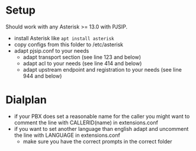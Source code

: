# Setup

Should work with any Asterisk >= 13.0 with PJSIP.

* install Asterisk like ```apt install asterisk```
* copy configs from this folder to /etc/asterisk
* adapt pjsip.conf to your needs
  * adapt transport section (see line 123 and below)
  * adapt acl to your needs (see line 414 and below)
  * adapt upstream endpoint and registration to your needs (see line 944 and below)

# Dialplan

* if your PBX does set a reasonable name for the caller you might want to comment the line with CALLERID(name) in extensions.conf
* if you want to set another language than english adapt and uncomment the line with LANGUAGE in extensions.conf
  * make sure you have the correct prompts in the correct folder

